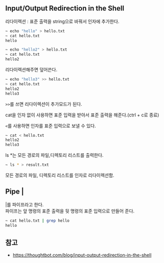## Input/Output Redirection in the Shell

리다이렉션 : 표준 출력을 string으로 바꿔서 인자에 추가한다.  
```sh
~ echo "hello" > hello.txt
~ cat hello.txt
hello

~ echo "hello2" > hello.txt
~ cat hello.txt
hello2
```

리다이렉션해주면 덮어쓴다.  

```sh
~ echo "hello3" >> hello.txt
~ cat hello.txt
hello2
hello3
```
`>>`를 쓰면 리다이렉션이 추가모드가 된다.  

cat을 인자 없이 사용하면 표준 입력을 받아서 표준 출력을 해준다.(ctrl + c로 종료)  

`<`를 사용하면 인자를 표준 입력으로 보낼 수 있다.
```sh
~ cat < hello.txt
hello2
hello3
```

ls *는 모든 경로의 파일,디렉토리 리스트를 출력한다.
```sh
~ ls * > result.txt
```
모든 경로의 파일, 디렉토리 리스트를 인자로 리다이렉션함.

## Pipe |

|를 파이프라고 한다.  
파이프는 앞 명령의 표준 출력을 뒷 명령의 표준 입력으로 만들어 준다.
```sh
~ cat hello.txt | grep hello
hello
```

## 참고

- https://thoughtbot.com/blog/input-output-redirection-in-the-shell